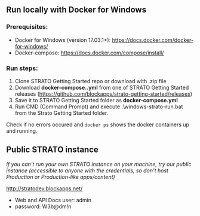 ## Run locally with Docker for Windows

### Prerequisites:

- Docker for Windows (version 17.03.1+): https://docs.docker.com/docker-for-windows/
- Docker-compose: https://docs.docker.com/compose/install/

### Run steps:

1. Clone STRATO Getting Started repo or download with .zip file
2. Download **docker-compose.<version>.yml** from one of STRATO Getting Started releases (https://github.com/blockapps/strato-getting-started/releases)
3. Save it to STRATO Getting Started folder as **docker-compose.yml**
4. Run CMD (Command Prompt) and execute .\windows-strato-run.bat from the Strato Getting Started folder.

Check if no errors occured and `docker ps` shows the docker containers up and running.

## Public STRATO instance

*If you can't run your own STRATO instance on your machine, try our public instance (accessible to anyone with the credentials, so don't host Production or Production-like apps/content)*

http://stratodev.blockapps.net/
- Web and API Docs user: admin
- password: W3b@dm!n
